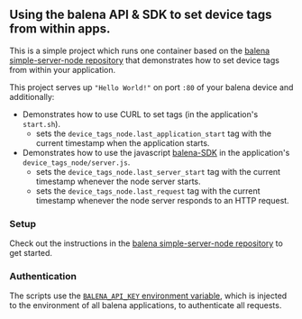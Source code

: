 ## Using the balena API & SDK to set device tags from within apps.

This is a simple project which runs one container based on the [balena simple-server-node repository][simple-server-node] that demonstrates how to set device tags from within your application.

This project serves up `"Hello World!"` on port `:80` of your balena device and additionally:
* Demonstrates how to use CURL to set tags (in the application's `start.sh`).
  * sets the `device_tags_node.last_application_start` tag with the current timestamp when the application starts.
* Demonstrates how to use the javascript [balena-SDK][balena-sdk] in the application's `device_tags_node/server.js`.
  * sets the `device_tags_node.last_server_start` tag with the current timestamp whenever the node server starts.
  * sets the `device_tags_node.last_request` tag with the current timestamp whenever the node server responds to an HTTP request.

### Setup

Check out the instructions in the [balena simple-server-node repository][simple-server-node] to get started.

### Authentication

The scripts use the [`BALENA_API_KEY` environment variable][container-environment], which is injected to the environment of all balena applications, to authenticate all requests.

[simple-server-node]:https://github.com/balena-io-projects/simple-server-node
[balena-sdk]:https://github.com/balena-io/balena-sdk/
[container-environment]:https://docs.balena.io/runtime/runtime/#the-container-environment
